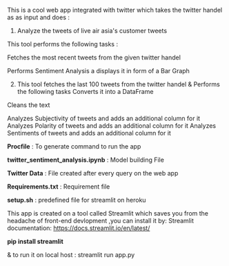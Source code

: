 This is a cool web app integrated with twitter which takes the twitter handel as as input and does :

1. Analyze the tweets of live air asia's customer tweets 

This tool performs the following tasks :

Fetches the most recent tweets from the given twitter handel

Performs Sentiment Analysis a displays it in form of a Bar Graph

2. This tool fetches the last 100 tweets from the twitter handel & Performs the following tasks Converts it into a DataFrame

Cleans the text

Analyzes Subjectivity of tweets and adds an additional column for it
Analyzes Polarity of tweets and adds an additional column for it
Analyzes Sentiments of tweets and adds an additional column for it

**Procfile** : To generate command to run the app

**twitter_sentiment_analysis.ipynb** : Model building File

**Twitter Data** : File created after every query on the web app

**Requirements.txt** : Requirement file

**setup.sh** : predefined file for streamlit on heroku

This app is created on a tool called Streamlit which saves you from the headache of front-end devlopment ,you can install it by: Streamlit documentation: https://docs.streamlit.io/en/latest/

**pip install streamlit**

& to run it on local host : streamlit run app.py
